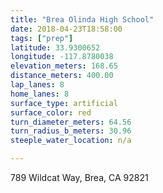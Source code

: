 ```yaml
---
title: "Brea Olinda High School"
date: 2018-04-23T18:58:00
tags: ["prep"]
latitude: 33.9300652
longitude: -117.8780038
elevation_meters: 168.65
distance_meters: 400.00
lap_lanes: 8
home_lanes: 8
surface_type: artificial
surface_color: red
turn_diameter_meters: 64.56
turn_radius_b_meters: 30.96
steeple_water_location: n/a

---
```

789 Wildcat Way, Brea, CA 92821
<!--more-->
